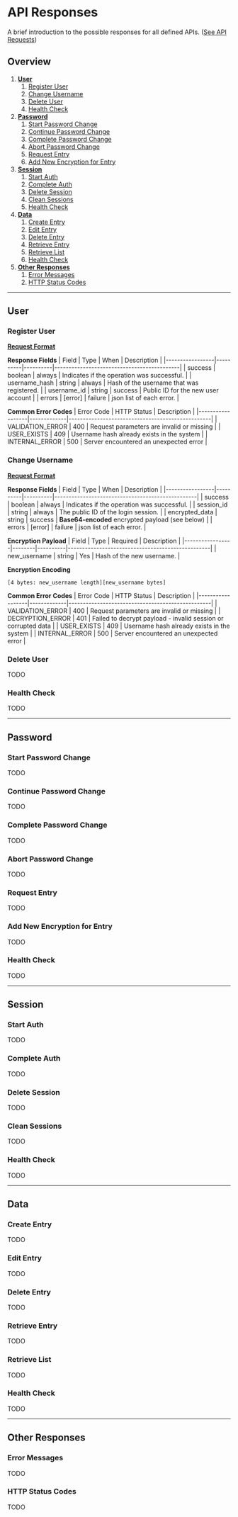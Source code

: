 # API Responses

A brief introduction to the possible responses for all defined APIs.
([See API Requests](api_calls.md))

## Overview
1. [**User**](#user)
    1. [Register User](#register-user-post)
    2. [Change Username](#change-username)
    3. [Delete User](#delete-user)
    4. [Health Check](#health-check)
2. [**Password**](#password)
    1. [Start Password Change](#start-password-change)
    2. [Continue Password Change](#continue-password-change)
    3. [Complete Password Change](#complete-password-change)
    4. [Abort Password Change](#abort-password-change)
    5. [Request Entry](#request-entry)
    6. [Add New Encryption for Entry](#add-new-encryption-for-entry)
3. [**Session**](#session)
    1. [Start Auth](#start-auth)
    2. [Complete Auth](#complete-auth)
    3. [Delete Session](#delete-session)
    4. [Clean Sessions](#clean-sessions)
    5. [Health Check](#health-check-1)
4. [**Data**](#data)
    1. [Create Entry](#create-entry)
    2. [Edit Entry](#edit-entry)
    3. [Delete Entry](#delete-entry)
    4. [Retrieve Entry](#retrieve-entry)
    5. [Retrieve List](#retrieve-list)
    6. [Health Check](#health-check-2)
5. [**Other Responses**](#other-responses)
    1. [Error Messages](#error-messages)
    2. [HTTP Status Codes](#http-status-codes)

---


## User

### Register User

**[Request Format](api_calls.md#register-user)**

**Response Fields**
| Field           | Type     | When     | Description                                |
|-----------------|----------|----------|--------------------------------------------|
| success         | boolean  | always   | Indicates if the operation was successful. |
| username_hash   | string   | always   | Hash of the username that was registered.  |
| username_id     | string   | success  | Public ID for the new user account         |
| errors          | [error]  | failure  | json list of each error.                   |

**Common Error Codes**
| Error Code       | HTTP Status | Description                                      |
|------------------|-------------|--------------------------------------------------|
| VALIDATION_ERROR | 400         | Request parameters are invalid or missing        |
| USER_EXISTS      | 409         | Username hash already exists in the system       |
| INTERNAL_ERROR   | 500         | Server encountered an unexpected error           |


### Change Username

**[Request Format](api_calls.md#register-user)**

**Response Fields**
| Field           | Type     | When     | Description                                      |
|-----------------|----------|----------|--------------------------------------------------|
| success         | boolean  | always   | Indicates if the operation was successful.       |
| session_id      | string   | always   | The public ID of the login session.              |
| encrypted_data  | string   | success  | **Base64-encoded** encrypted payload (see below) |
| errors          | [error]  | failure  | json list of each error.                         |

**Encryption Payload**
| Field           | Type   | Required | Description                                      |
|-----------------|--------|----------|--------------------------------------------------|
| new_username    | string | Yes      | Hash of the new username.                        |

**Encryption Encoding**
```
[4 bytes: new_username length][new_username bytes]
```

**Common Error Codes**
| Error Code       | HTTP Status | Description                                      |
|------------------|-------------|--------------------------------------------------|
| VALIDATION_ERROR | 400         | Request parameters are invalid or missing        |
| DECRYPTION_ERROR | 401         | Failed to decrypt payload - invalid session or corrupted data |
| USER_EXISTS      | 409         | Username hash already exists in the system       |
| INTERNAL_ERROR   | 500         | Server encountered an unexpected error           |


### Delete User
TODO

### Health Check
TODO

---


## Password

### Start Password Change
TODO

### Continue Password Change
TODO

### Complete Password Change
TODO

### Abort Password Change
TODO

### Request Entry
TODO

### Add New Encryption for Entry
TODO

### Health Check
TODO

---


## Session

### Start Auth
TODO

### Complete Auth
TODO

### Delete Session
TODO

### Clean Sessions
TODO

### Health Check
TODO

---


## Data

### Create Entry
TODO

### Edit Entry
TODO

### Delete Entry
TODO

### Retrieve Entry
TODO

### Retrieve List
TODO

### Health Check
TODO

---

## Other Responses

### Error Messages
TODO

### HTTP Status Codes
TODO
